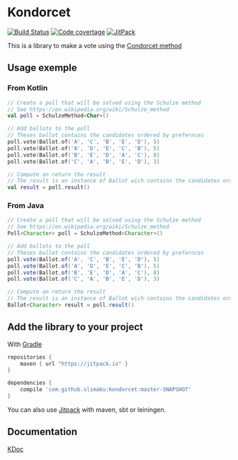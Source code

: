 # Kondorcet
[![Build Status](https://travis-ci.org/slimaku/kondorcet.svg?branch=master)](https://travis-ci.org/slimaku/kondorcet)
[![Code covertage](https://codecov.io/gh/slimaku/kondorcet/branch/master/graph/badge.svg)](https://codecov.io/gh/slimaku/kondorcet)
[![JitPack](https://jitpack.io/v/slimaku/kondorcet.svg)](https://jitpack.io/#slimaku/kondorcet)

This is a library to make a vote using the [Condorcet method](https://en.wikipedia.org/wiki/Condorcet_method)

## Usage exemple
### From Kotlin
```kotlin
// Create a poll that will be solved using the Schulze method 
// See https://en.wikipedia.org/wiki/Schulze_method
val poll = SchulzeMethod<Char>()

// Add ballots to the poll
// Theses ballot contains the candidates ordered by prefernces
poll.vote(Ballot.of('A', 'C', 'B', 'E', 'D'), 5)
poll.vote(Ballot.of('A', 'D', 'E', 'C', 'B'), 5)
poll.vote(Ballot.of('B', 'E', 'D', 'A', 'C'), 8)
poll.vote(Ballot.of('C', 'A', 'B', 'E', 'D'), 3)

// Compute an return the result
// The result is an instance of Ballot wich contains the candidates ordered from the winners to the losers
val result = poll.result()
```

### From Java
```java
// Create a poll that will be solved using the Schulze method 
// See https://en.wikipedia.org/wiki/Schulze_method
Poll<Character> poll = SchulzeMethod<Character>()

// Add ballots to the poll
// Theses ballot contains the candidates ordered by prefernces
poll.vote(Ballot.of('A', 'C', 'B', 'E', 'D'), 5)
poll.vote(Ballot.of('A', 'D', 'E', 'C', 'B'), 5)
poll.vote(Ballot.of('B', 'E', 'D', 'A', 'C'), 8)
poll.vote(Ballot.of('C', 'A', 'B', 'E', 'D'), 3)

// Compute an return the result
// The result is an instance of Ballot wich contains the candidates ordered from the winners to the losers
Ballot<Character> result = poll.result()
```

## Add the library to your project
With [Gradle](https://gradle.org)
```gradle
repositories {
    maven { url "https://jitpack.io" }
}

dependencies {
    compile 'com.github.slimaku:kondorcet:master-SNAPSHOT'
}
```

You can also use [Jitpack](https://jitpack.io/#slimaku/kraft) with maven, sbt or leiningen.

## Documentation
[KDoc](https://slimaku.github.io/kondorcet/doc/1.0/kondorcet/kondorcet/index.html)
